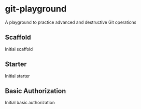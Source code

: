 # git-playground

A playground to practice advanced and destructive Git operations

## Scaffold

Initial scaffold

## Starter

Initial starter

## Basic Authorization

Initial basic authorization
